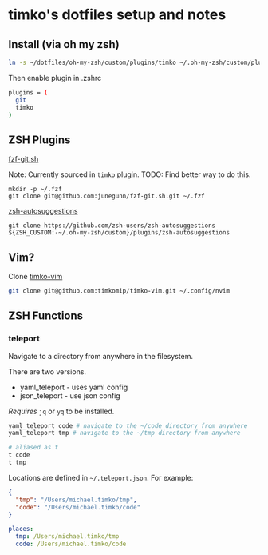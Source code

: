 # timko's dotfiles setup and notes

## Install (via oh my zsh)

```sh
ln -s ~/dotfiles/oh-my-zsh/custom/plugins/timko ~/.oh-my-zsh/custom/plugins/timko

```

Then enable plugin in .zshrc

```sh
plugins = (
  git
  timko
)
```

## ZSH Plugins

[fzf-git.sh](https://github.com/junegunn/fzf-git.sh)

Note: Currently sourced in `timko` plugin. TODO: Find better way to do this.

```
mkdir -p ~/.fzf
git clone git@github.com:junegunn/fzf-git.sh.git ~/.fzf
```

[zsh-autosuggestions](https://github.com/zsh-users/zsh-autosuggestions)

```
git clone https://github.com/zsh-users/zsh-autosuggestions ${ZSH_CUSTOM:-~/.oh-my-zsh/custom}/plugins/zsh-autosuggestions
```

## Vim?

Clone [timko-vim](https://github.com/timkomip/timko-vim)

```sh
git clone git@github.com:timkomip/timko-vim.git ~/.config/nvim
```

## ZSH Functions

### teleport

Navigate to a directory from anywhere in the filesystem.

There are two versions.

- yaml_teleport - uses yaml config
- json_teleport - use json config

_Requires_ `jq` or `yq` to be installed.

```sh
yaml_teleport code # navigate to the ~/code directory from anywhere
yaml_teleport tmp # navigate to the ~/tmp directory from anywhere

# aliased as t
t code
t tmp
```

Locations are defined in `~/.teleport.json`. For example:

```json
{
  "tmp": "/Users/michael.timko/tmp",
  "code": "/Users/michael.timko/code"
}
```

```yaml
places:
  tmp: /Users/michael.timko/tmp
  code: /Users/michael.timko/code
```
